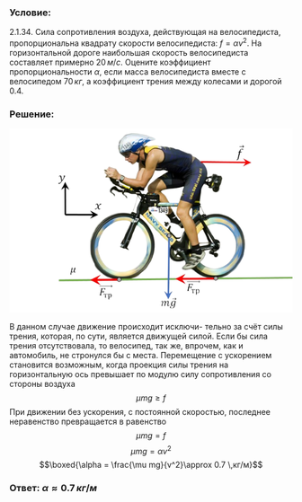###  Условие: 

$2.1.34.$ Сила сопротивления воздуха, действующая на велосипедиста, пропорциональна квадрату скорости велосипедиста: $f = \alpha v^2$. На горизонтальной дороге наибольшая скорость велосипедиста составляет примерно $20 \,м/с$. Оцените коэффициент пропорциональности $\alpha$, если масса велосипедиста вместе с велосипедом $70 \,кг$, а коэффициент трения между колесами и дорогой $0.4$. 

###  Решение: 

![ Силы действующие на велосипедиста |621x402, 59%](../../img/2.1.34/sol.png)

В данном случае движение происходит исключи- тельно за счёт силы трения, которая, по сути, является движущей силой. Если бы сила трения отсутствовала, то велосипед, так же, впрочем, как и автомобиль, не стронулся бы с места. Перемещение с ускорением становится возможным, когда проекция силы трения на горизонтальную ось превышает по модулю силу сопротивления со стороны воздуха $$\mu mg \geq f$$ При движении без ускорения, с постоянной скоростью, последнее неравенство превращается в равенство $$\mu mg = f$$ $$\mu mg = \alpha v^2$$ $$\boxed{\alpha = \frac{\mu mg}{v^2}\approx 0.7 \,кг/м}$$ 

###  Ответ: $\alpha\approx 0.7 \,кг/м$
